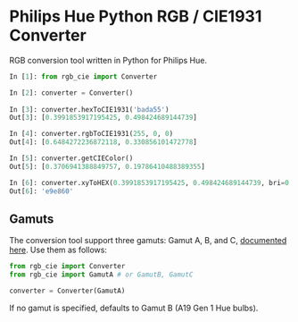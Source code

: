 # Philips Hue Python RGB / CIE1931 Converter

RGB conversion tool written in Python for Philips Hue.

```python
In [1]: from rgb_cie import Converter

In [2]: converter = Converter()
		
In [3]: converter.hexToCIE1931('bada55')
Out[3]: [0.3991853917195425, 0.498424689144739]

In [4]: converter.rgbToCIE1931(255, 0, 0)
Out[4]: [0.6484272236872118, 0.330856101472778]

In [5]: converter.getCIEColor()
Out[5]: [0.3706941388849757, 0.19786410488389355]

In [6]: converter.xyToHEX(0.3991853917195425, 0.498424689144739, bri=0.8)
Out[6]: 'e9e860'
```

## Gamuts

The conversion tool support three gamuts: Gamut A, B, and C, [documented here](http://www.developers.meethue.com/documentation/supported-lights).  Use them as follows:

```python
from rgb_cie import Converter
from rgb_cie import GamutA # or GamutB, GamutC

converter = Converter(GamutA)
```

If no gamut is specified, defaults to Gamut B (A19 Gen 1 Hue bulbs).
